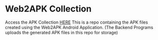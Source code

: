 # Web2APK Collection
Access the APK Collection [HERE](https://pradeepkarthik77.github.io/Web2APK_collection/)
This is a repo containing the APK files created using the Web2APK Android Application. (The Backend Programs uploads the generated APK files in this repo for storage)

